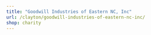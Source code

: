 ```yaml
---
title: "Goodwill Industries of Eastern NC, Inc"
url: /clayton/goodwill-industries-of-eastern-nc-inc/
shop: charity
---
```

